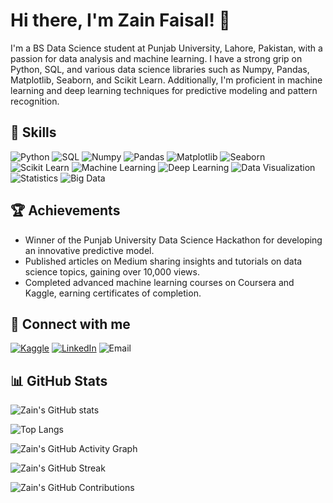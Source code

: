 # Hi there, I'm Zain Faisal! 👋

I'm a BS Data Science student at Punjab University, Lahore, Pakistan, with a passion for data analysis and machine learning. I have a strong grip on Python, SQL, and various data science libraries such as Numpy, Pandas, Matplotlib, Seaborn, and Scikit Learn. Additionally, I'm proficient in machine learning and deep learning techniques for predictive modeling and pattern recognition.

## 🔧 Skills

![Python](https://img.shields.io/badge/-Python-3776AB?style=flat-square&logo=python&logoColor=white)
![SQL](https://img.shields.io/badge/-SQL-4479A1?style=flat-square&logo=sql&logoColor=white)
![Numpy](https://img.shields.io/badge/-Numpy-013243?style=flat-square&logo=numpy&logoColor=white)
![Pandas](https://img.shields.io/badge/-Pandas-150458?style=flat-square&logo=pandas&logoColor=white)
![Matplotlib](https://img.shields.io/badge/-Matplotlib-11557c?style=flat-square&logo=matplotlib&logoColor=white)
![Seaborn](https://img.shields.io/badge/-Seaborn-388E3C?style=flat-square&logo=seaborn&logoColor=white)
![Scikit Learn](https://img.shields.io/badge/-Scikit_Learn-F7931E?style=flat-square&logo=scikit-learn&logoColor=white)
![Machine Learning](https://img.shields.io/badge/-Machine_Learning-FF6F00?style=flat-square&logo=machine-learning&logoColor=white)
![Deep Learning](https://img.shields.io/badge/-Deep_Learning-FF6F00?style=flat-square&logo=deep-learning&logoColor=white)
![Data Visualization](https://img.shields.io/badge/-Data_Visualization-6a0dad?style=flat-square&logo=data-visualization&logoColor=white)
![Statistics](https://img.shields.io/badge/-Statistics-8E24AA?style=flat-square&logo=statistics&logoColor=white)
![Big Data](https://img.shields.io/badge/-Big_Data-212121?style=flat-square&logo=big-data&logoColor=white)

## 🏆 Achievements

- Winner of the Punjab University Data Science Hackathon for developing an innovative predictive model.
- Published articles on Medium sharing insights and tutorials on data science topics, gaining over 10,000 views.
- Completed advanced machine learning courses on Coursera and Kaggle, earning certificates of completion.

## 🚀 Connect with me

[![Kaggle](https://img.shields.io/badge/-Kaggle-20BEFF?style=flat-square&logo=kaggle&logoColor=white)](https://www.kaggle.com/zain280)
[![LinkedIn](https://img.shields.io/badge/-LinkedIn-0077B5?style=flat-square&logo=linkedin&logoColor=white)](https://www.linkedin.com/in/zain-faisal-593b05239)
![Email](https://img.shields.io/badge/Email-zainfaisal280%40gmail.com-green?style=flat-square&logo=gmail&logoColor=white)

## 📊 GitHub Stats

![Zain's GitHub stats](https://github-readme-stats.vercel.app/api?username=ZainFaisal&show_icons=true&theme=radical&hide=issues,contribs)

![Top Langs](https://github-readme-stats.vercel.app/api/top-langs/?username=ZainFaisal&layout=compact&theme=radical)

![Zain's GitHub Activity Graph](https://activity-graph.herokuapp.com/graph?username=ZainFaisal&theme=rogue)

![Zain's GitHub Streak](https://github-readme-streak-stats.herokuapp.com/?user=ZainFaisal&theme=radical)

![Zain's GitHub Contributions](https://github-readme-stats.vercel.app/api/wakatime?username=ZainFaisal)
